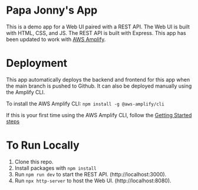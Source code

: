 # Papa Jonny's App
This is a demo app for a Web UI paired with a REST API. The Web UI is built with HTML, CSS, and JS. The REST API is built with Express. This app has been updated to work with [AWS Amplify](https://docs.amplify.aws/start/q/integration/js/). 
# Deployment
This app automatically deploys the backend and frontend for this app when the main branch is pushed to Github. It can also be deployed manually using the Amplify CLI.

To install the AWS Amplify CLI: `npm install -g @aws-amplify/cli`

If this is your first time using the AWS Amplify CLI, follow the [Getting Started steps](https://docs.amplify.aws/start/getting-started/installation/q/integration/js/)
# To Run Locally
1. Clone this repo.
2. Install packages with `npm install`
3. Run `npm run dev` to start the REST API. (http://localhost:3000).
4. Run `npx http-server` to host the Web UI. (http://localhost:8080).